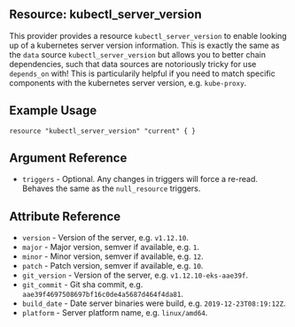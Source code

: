 ## Resource: kubectl_server_version

This provider provides a resource `kubectl_server_version` to enable looking up of a kubernetes server version information.
This is exactly the same as the `data` source `kubectl_server_version` but allows you to better chain dependencies, such that data sources are notoriously tricky for use `depends_on` with!
This is particularily helpful if you need to match specific components with the kubernetes server version, e.g. `kube-proxy`.

## Example Usage

```hcl
resource "kubectl_server_version" "current" { }
```

## Argument Reference
  
* `triggers` - Optional. Any changes in triggers will force a re-read. Behaves the same as the `null_resource` triggers. 

## Attribute Reference

* `version` - Version of the server, e.g. `v1.12.10`.
* `major` - Major version, semver if available, e.g. `1`.
* `minor` - Minor version, semver if available, e.g. `12`.
* `patch` - Patch version, semver if available, e.g. `10`.
* `git_version` - Version of the server, e.g. `v1.12.10-eks-aae39f`.
* `git_commit` - Git sha commit, e.g. `aae39f4697508697bf16c0de4a5687d464f4da81`.
* `build_date` - Date server binaries were build, e.g. `2019-12-23T08:19:12Z`.
* `platform` - Server platform name, e.g. `linux/amd64`.

